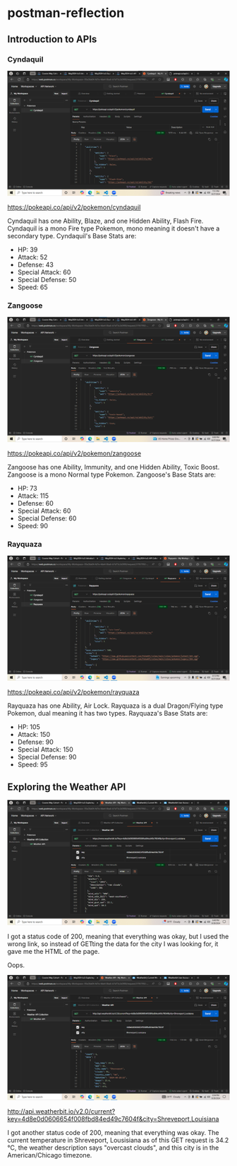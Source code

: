 # postman-reflection

## Introduction to APIs

### Cyndaquil
![Cyndaquil Postman](img/pokemonCyndaquil.png)

https://pokeapi.co/api/v2/pokemon/cyndaquil

Cyndaquil has one Ability, Blaze, and one Hidden Ability, Flash Fire. Cyndaquil is a mono Fire type Pokemon, mono meaning it doesn't have a secondary type. Cyndaquil's Base Stats are:
- HP: 39
- Attack: 52
- Defense: 43
- Special Attack: 60
- Special Defense: 50
- Speed: 65

### Zangoose
![Zangoose Postman](img/pokemonZangoose.png)

https://pokeapi.co/api/v2/pokemon/zangoose

Zangoose has one Ability, Immunity, and one Hidden Ability, Toxic Boost. Zangoose is a mono Normal type Pokemon. Zangoose's Base Stats are:
- HP: 73
- Attack: 115
- Defense: 60
- Special Attack: 60
- Special Defense: 60
- Speed: 90

### Rayquaza
![Rayquaza Postman](img/pokemonRayquaza.png)

https://pokeapi.co/api/v2/pokemon/rayquaza

Rayquaza has one Ability, Air Lock. Rayquaza is a dual Dragon/Flying type Pokemon, dual meaning it has two types. Rayquaza's Base Stats are:
- HP: 105
- Attack: 150
- Defense: 90
- Special Attack: 150
- Special Defense: 90
- Speed: 95

## Exploring the Weather API

![Failed Attempt At Weather API](img/weatherFailure.png)

I got a status code of 200, meaning that everything was okay, but I used the wrong link, so instead of GETting the data for the city I was looking for, it gave me the HTML of the page.

Oops.

![Shreveport Weather](img/weatherShreveport.png)

http://api.weatherbit.io/v2.0/current?key=4d8e0d0606654f008fbd84ed49c7604f&city=Shreveport,Louisiana

I got another status code of 200, meaning that everything was okay. The current temperature in Shreveport, Lousisiana as of this GET request is 34.2 °C, the weather description says "overcast clouds", and this city is in the American/Chicago timezone. 

